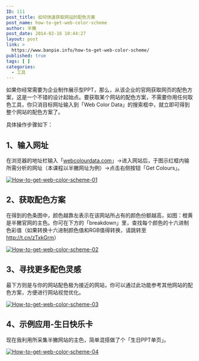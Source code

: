 ```yaml
---
ID: 111
post_title: 如何快速获取网站的配色方案
post_name: how-to-get-web-color-scheme
author: 半撇
post_date: 2014-02-16 10:44:27
layout: post
link: >
  https://www.banpie.info/how-to-get-web-color-scheme/
published: true
tags: [ ]
categories:
  - 工具
---
```

如果你经常需要为企业制作展示型PPT，那么，从该企业的官网获取网页的配色方案，这是一个不错的设计起始点。要获取某个网站的配色方案，不需要你用任何取色工具，你只消目标网址输入到「Web Color Data」的搜索框中，就立即可得到整个网站的配色方案了。

具体操作步骤如下：

## 1、输入网址

在浏览器的地址栏输入「[webcolourdata.com][1]」->进入网站后，于图示红框内输所需分析的网址（本课程以半撇网址为例）->点击右侧按钮「Get Colours」。

[![How-to-get-web-color-scheme-01][2]][2]

## 2、获取配色方案

在得到的色条图中，颜色越靠左表示在该网站所占有的颜色份额越高，如图：橙黄是半撇官网的主色。你可在下方的「breakdown」里，查找每个颜色的十六进制色彩值（如果转换十六进制颜色值和RGB值得转换，请跳转至<http://t.cn/zTxkGrm>）

[![How-to-get-web-color-scheme-02][3]][3]

## 3、寻找更多配色灵感

最下方则是与你的网站配色极为接近的网站，你可以通过此功能参考其他网站的配色方案，方便进行网站视觉优化。

[![How-to-get-web-color-scheme-03][4]][4]

## 4、示例应用-生日快乐卡

现在我利用所采集半撇网站的主色，简单混搭做了个「生日PPT单页」。

[![How-to-get-web-color-scheme-04][5]][5]

 [1]: http://www.webcolourdata.com
 [2]: http://www.banpie.info/wp-content/uploads/2018/11/How-to-get-web-color-scheme-01.jpg
 [3]: http://7arnhx.com1.z0.glb.clouddn.com/wp-content/uploads/2014/02/How-to-get-web-color-scheme-02.jpg
 [4]: http://7arnhx.com1.z0.glb.clouddn.com/wp-content/uploads/2014/02/How-to-get-web-color-scheme-03.jpg
 [5]: http://7arnhx.com1.z0.glb.clouddn.com/wp-content/uploads/2014/02/How-to-get-web-color-scheme-04.jpg